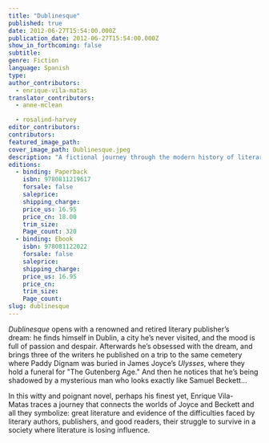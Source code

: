 ```yaml
---
title: "Dublinesque"
published: true
date: 2012-06-27T15:54:00.000Z
publication_date: 2012-06-27T15:54:00.000Z
show_in_forthcoming: false
subtitle:
genre: Fiction
language: Spanish
type:
author_contributors:
  - enrique-vila-matas
translator_contributors:
  - anne-mclean

  - rosalind-harvey
editor_contributors:
contributors:
featured_image_path:
cover_image_path: Dublinesque.jpeg
description: "A fictional journey through the modern history of literary publishing. "
editions:
  - binding: Paperback
    isbn: 9780811219617
    forsale: false
    saleprice:
    shipping_charge:
    price_us: 16.95
    price_cn: 18.00
    trim_size:
    Page_count: 320
  - binding: Ebook
    isbn: 978081122022
    forsale: false
    saleprice:
    shipping_charge:
    price_us: 16.95
    price_cn:
    trim_size:
    Page_count:
slug: dublinesque
---
```


_Dublinesque_ opens with a renowned and retired literary publisher’s dream: he finds himself in Dublin, a city he’s never visited, and the mood is full of passion and despair. Afterwards he’s obsessed with the dream, and brings three of the writers he published on a trip to the same cemetery where Paddy Dignam was buried in James Joyce’s _Ulysses_, where they hold a funeral for "The Gutenberg Age." And then he notices that he’s being shadowed by a mysterious man who looks exactly like Samuel Beckett…

In this witty and poignant novel, perhaps his finest yet, Enrique Vila-Matas traces a journey that connects the worlds of Joyce and Beckett and all they symbolize: great literature and evidence of the difficulties faced by literary authors, publishers, and good readers, their struggle to survive in a society where literature is losing influence.


